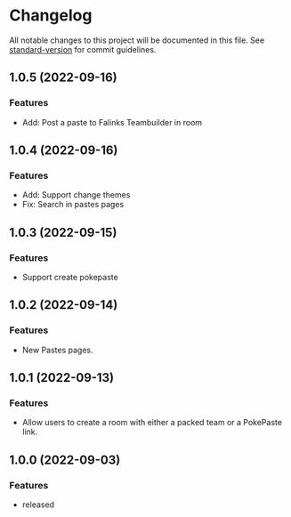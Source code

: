 # Changelog

All notable changes to this project will be documented in this file.
See [standard-version](https://github.com/conventional-changelog/standard-version) for commit guidelines.

## 1.0.5 (2022-09-16)

### Features

- Add: Post a paste to Falinks Teambuilder in room

## 1.0.4 (2022-09-16)

### Features

- Add: Support change themes
- Fix: Search in pastes pages

## 1.0.3 (2022-09-15)

### Features

- Support create pokepaste

## 1.0.2 (2022-09-14)

### Features

- New Pastes pages.

## 1.0.1 (2022-09-13)

### Features

- Allow users to create a room with either a packed team or a PokePaste link.

## 1.0.0 (2022-09-03)

### Features

- released
